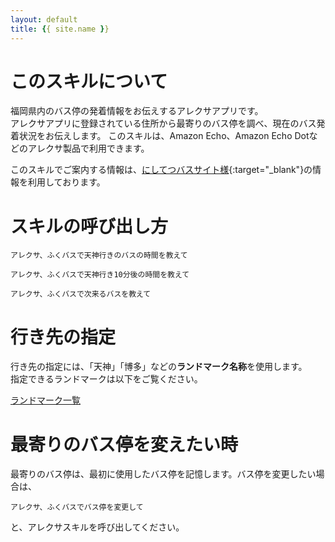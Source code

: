 ```yaml
---
layout: default
title: {{ site.name }}
---
```

# このスキルについて
福岡県内のバス停の発着情報をお伝えするアレクサアプリです。  
アレクサアプリに登録されている住所から最寄りのバス停を調べ、現在のバス発着状況をお伝えします。
このスキルは、Amazon Echo、Amazon Echo Dotなどのアレクサ製品で利用できます。

このスキルでご案内する情報は、[にしてつバスサイト様](http://www.nishitetsu.jp/bus/){:target="_blank"}の情報を利用しております。

# スキルの呼び出し方

```
アレクサ、ふくバスで天神行きのバスの時間を教えて
```
```
アレクサ、ふくバスで天神行き10分後の時間を教えて
```
```
アレクサ、ふくバスで次来るバスを教えて
```

# 行き先の指定

行き先の指定には、「天神」「博多」などの**ランドマーク名称**を使用します。  
指定できるランドマークは以下をご覧ください。

[ランドマーク一覧](landmark.html)

# 最寄りのバス停を変えたい時

最寄りのバス停は、最初に使用したバス停を記憶します。バス停を変更したい場合は、
```
アレクサ、ふくバスでバス停を変更して
```
と、アレクサスキルを呼び出してください。
